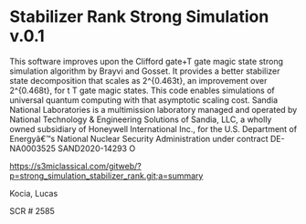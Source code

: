 # Stabilizer Rank Strong Simulation v.0.1

This software improves upon the Clifford gate+T gate magic state strong simulation algorithm by Brayvi and Gosset. It provides a better stabilizer state decomposition that scales as 2^{0.463t}, an improvement over 2^{0.468t}, for t T gate magic states. This code enables simulations of universal quantum computing with that asymptotic scaling cost. Sandia National Laboratories is a multimission laboratory managed and operated by National Technology &amp; Engineering Solutions of Sandia, LLC, a wholly owned subsidiary of Honeywell International Inc., for the U.S. Department of Energyâ€™s National Nuclear Security Administration under contract DE-NA0003525 SAND2020-14293 O

https://s3miclassical.com/gitweb/?p=strong_simulation_stabilizer_rank.git;a=summary

Kocia, Lucas

SCR # 2585
